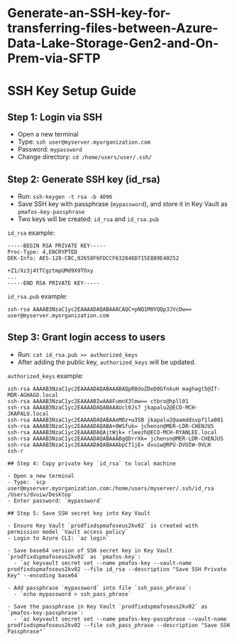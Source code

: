 # Generate-an-SSH-key-for-transferring-files-between-Azure-Data-Lake-Storage-Gen2-and-On-Prem-via-SFTP


# SSH Key Setup Guide

## Step 1: Login via SSH

- Open a new terminal
- Type: `ssh user@myserver.myorganization.com`
- Password: `mypassword`
- Change directory: `cd /home/users/user/.ssh/`


## Step 2: Generate SSH key (id_rsa)

- Run: `ssh-keygen -t rsa -b 4096`
- Save SSH key with passphrase (`mypassword`), and store it in Key Vault as `pmafos-key-passphrase`
- Two keys will be created: `id_rsa` and `id_rsa.pub`

`id_rsa` example:

```
-----BEGIN RSA PRIVATE KEY-----
Proc-Type: 4,ENCRYPTED
DEK-Info: AES-128-CBC,02658F6FDCCF632846D715E889E40252

+Z1/Xz3j4tTCgztmpUMd9X9TOxy
...
-----END RSA PRIVATE KEY-----
```


`id_rsa.pub` example:

```
ssh-rsa AAAAB3NzaC1yc2EAAAADAQABAAACAQC+pNQ1M0VQQp3JVcDw== user@myserver.myorganization.com
```

## Step 3: Grant login access to users

- Run: `cat id_rsa.pub >> authorized_keys`
- After adding the public key, `authorized_keys` will be updated.

`authorized_keys` example:
```
ssh-rsa AAAAB3NzaC1yc2EAAAADAQABAAABAQpR0doZDeD0GfnkuH maghagt5@IT-MDR-AGHAGO.local
ssh-rsa AAAAB3NzaC1yc2EAAAABIwAAAFumnX3lmw== ctbro@hpll01
ssh-rsa AAAAB3NzaC1yc2EAAAADAQABAAAUcl0Js7 jkapalu2@ECO-MCH-JKAPALU.local
ssh-rsa AAAAB3NzaC1yc2EAAAADAQABAAeMDz+w35B jkapalu2@aamddsvpf1la001
ssh-rsa AAAAB3NzaC1yc2EAAAADAQABA+0WSfuk= jchensn@MER-LDR-CHENJUS
ssh-rsa AAAAB3NzaC1yc2EAAAADAQAjtWjk= rleezh@ECO-MCH-RYANLEE.local
ssh-rsa AAAAB3NzaC1yc2EAAAADAQABAAABgQDrrXk= jchensn@MER-LDR-CHENJUS
ssh-rsa AAAAB3NzaC1yc2EAAAADAQABAAAbpCT1jE= dvuiw@RPU-DVUIW-9VLH
ssh-r

## Step 4: Copy private key `id_rsa` to local machine

- Open a new terminal
- Type: `scp user@myserver.myorganization.com:/home/users/myserver/.ssh/id_rsa /Users/dvuiw/Desktop`
- Enter password: `mypassword`

## Step 5: Save SSH secret key into Key Vault

- Ensure Key Vault `prodfixdspmafoseus2kv02` is created with permission model `Vault access policy`
- Login to Azure CLI: `az login`

- Save base64 version of SSH secret key in Key Vault `prodfixdspmafoseus2kv02` as `pmafos-key`:
  - `az keyvault secret set --name pmafos-key --vault-name prodfixdspmafoseus2kv02 --file id_rsa --description "Save SSH Private Key" --encoding base64`

- Add passphrase `mypassword` into file `ssh_pass_phrase`:
  - `echo mypassword > ssh_pass_phrase`

- Save the passphrase in Key Vault `prodfixdspmafoseus2kv02` as `pmafos-key-passphrase`:
  - `az keyvault secret set --name pmafos-key-passphrase --vault-name prodfixdspmafoseus2kv02 --file ssh_pass_phrase --description "Save SSH Passphrase"`

